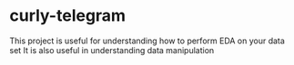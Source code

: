 # curly-telegram
This project is useful for understanding how to perform EDA on your data set
It is also useful in understanding data manipulation
